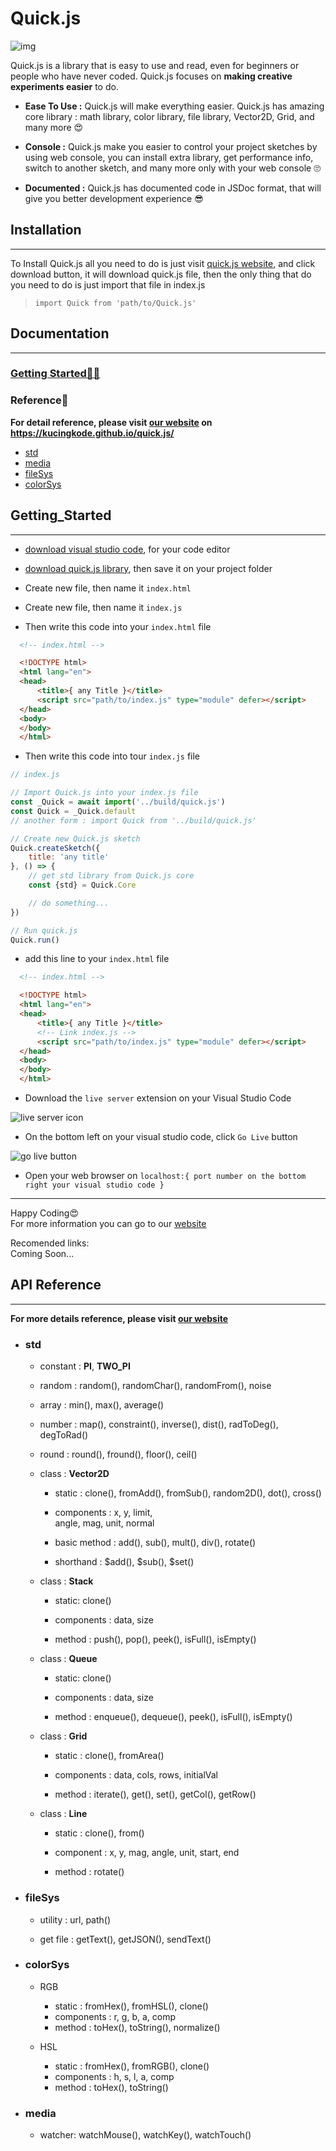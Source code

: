 # Quick.js

![img](https://github.com/KucingKode/quick.js/raw/main/assets/logo.png)

Quick.js is a library that is easy to use and read, even for beginners or people who have never coded. Quick.js focuses on **making creative experiments easier** to do.

- **Ease To Use :** Quick.js will make everything easier. Quick.js has amazing core library : math library, color library, file library, Vector2D, Grid, and many more 😍

- **Console :** Quick.js make you easier to control your project sketches by using web console, you can install extra library, get performance info, switch to another sketch, and many more only with your web console 🙄

- **Documented :** Quick.js has documented code in JSDoc format, that will give you better
development experience 😎

## **Installation**

___

To Install Quick.js all you need to do is just
visit [quick.js website](https://kucingkode.github.io/quick.js/), and click download button, it will download quick.js file, then the only thing that do you need to do is just import that file in index.js

> `import Quick from 'path/to/Quick.js'`

## **Documentation**

___

### [Getting Started🐱‍👤](#Getting_Started)

### Reference📃

**For detail reference, please visit [our website](https://kucingkode.github.io/quick.js/) on <https://kucingkode.github.io/quick.js/>**

- [std](#std)
- [media](#media)
- [fileSys](#fileSys)
- [colorSys](#colorSys)

## **Getting_Started**

___

- [download visual studio code](https://code.visualstudio.com/download), for your code editor

- [download quick.js library](https://github.com/KucingKode/quick.js/releases/download/v1.0.0/quick.js), then save it on your project folder

- Create new file, then name it `index.html`

- Create new file, then name it `index.js`

- Then write this code into your `index.html` file

```html
  <!-- index.html -->

  <!DOCTYPE html>
  <html lang="en">
  <head>
      <title>{ any Title }</title>
      <script src="path/to/index.js" type="module" defer></script>
  </head>
  <body>
  </body>
  </html>
```  

- Then write this code into tour `index.js` file

```js
// index.js

// Import Quick.js into your index.js file
const _Quick = await import('../build/quick.js')
const Quick = _Quick.default
// another form : import Quick from '../build/quick.js'

// Create new Quick.js sketch
Quick.createSketch({
    title: 'any title'
}, () => {
    // get std library from Quick.js core
    const {std} = Quick.Core

    // do something...
})

// Run quick.js
Quick.run()
```

- add this line to your `index.html` file

```html
  <!-- index.html -->

  <!DOCTYPE html>
  <html lang="en">
  <head>
      <title>{ any Title }</title>
      <!-- Link index.js -->
      <script src="path/to/index.js" type="module" defer></script>
  </head>
  <body>
  </body>
  </html>
```

- Download the `live server` extension on your Visual Studio Code

![live server icon](https://github.com/KucingKode/quick.js/raw/main/assets/liveServer.png)

- On the bottom left on your visual studio code, click `Go Live` button

![go live button](https://github.com/KucingKode/quick.js/raw/main/assets/goLive.png)

- Open your web browser on `localhost:{ port number on the bottom right your visual studio code }`

___

Happy Coding😍  
For more information you can go to our [website](https://kucingkode.github.io/quick.js/)

Recomended links:  
Coming Soon...

## **API Reference**

___

**For more details reference, please visit [our website](https://kucingkode.github.io/quick.js/)**

- ### **std**

  - constant : **PI**, **TWO_PI**

  - random : random(), randomChar(), randomFrom(), noise

  - array : min(), max(), average()

  - number : map(), constraint(), inverse(), dist(), radToDeg(), degToRad()

  - round : round(), fround(), floor(), ceil()

  - class : **Vector2D**
    - static : clone(), fromAdd(), fromSub(), random2D(), dot(), cross()

    - components : x, y, limit,  
    angle, mag, unit, normal

    - basic method : add(), sub(), mult(), div(), rotate()
    - shorthand : $add(), $sub(), $set()

  - class : **Stack**
    - static: clone()

    - components : data, size

    - method : push(), pop(), peek(), isFull(), isEmpty()

  - class : **Queue**
    - static: clone()

    - components : data, size

    - method : enqueue(), dequeue(), peek(), isFull(), isEmpty()

  - class : **Grid**
    - static : clone(), fromArea()

    - components : data, cols, rows, initialVal

    - method : iterate(), get(), set(), getCol(), getRow()

  - class : **Line**
    - static : clone(), from()

    - component : x, y, mag, angle, unit, start, end

    - method : rotate()

- ### **fileSys**

  - utility : url, path()

  - get file : getText(), getJSON(), sendText()

- ### **colorSys**

  - RGB
    - static : fromHex(), fromHSL(), clone()
    - components : r, g, b, a, comp
    - method : toHex(), toString(), normalize()

  - HSL
    - static : fromHex(), fromRGB(), clone()
    - components : h, s, l, a, comp
    - method : toHex(), toString()

- ### **media**

  - watcher: watchMouse(), watchKey(), watchTouch()
  
<!-- 
## **Future Plan**

___

- ❕ Add Image and Audio library

- ❕ Add more basic data structure : Heap, Linked List, Graph

- ❕ Add Media Capture method : Video capture, Image capture, Audio Capture -->
